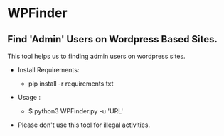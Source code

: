 # WPFinder
## Find 'Admin' Users on Wordpress Based Sites.

This tool helps us to finding admin users on wordpress sites.

* Install Requirements:
    - pip install -r requirements.txt

* Usage :
    - $ python3 WPFinder.py -u 'URL'

* Please don't use this tool for illegal activities.